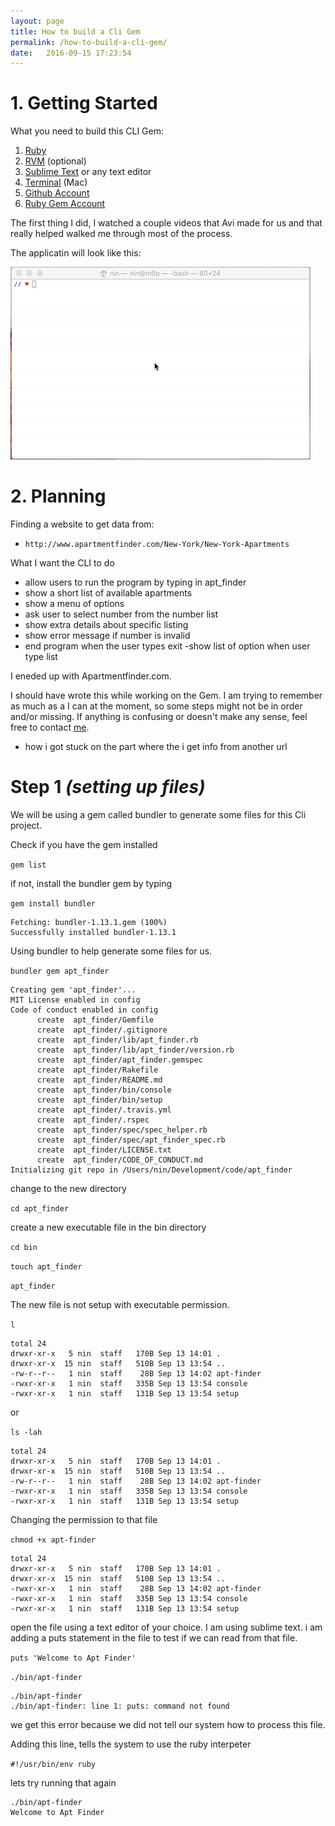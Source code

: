 ```yaml
---
layout: page
title: How to build a Cli Gem
permalink: /how-to-build-a-cli-gem/
date:   2016-09-15 17:23:54
---
```


# 1.  Getting Started

What you need to build this CLI Gem:

  1.  [Ruby](https://www.ruby-lang.org/en/)
  2.  [RVM](https://rvm.io/) (optional)
  3.  [Sublime Text](https://www.sublimetext.com/) or any text editor
  4.  [Terminal](https://en.wikipedia.org/wiki/Terminal_(OS_X)) (Mac)
  5.  [Github Account](https://github.com/)
  6.  [Ruby Gem Account](https://rubygems.org/sign_up)

  The first thing I did, I watched a couple videos that Avi made for us and that really helped walked me through most of the process. 

  The applicatin will look like this:

  <img src="/assets/apt_finder.gif">

# 2.  Planning

Finding a website to get data from:
  - `http://www.apartmentfinder.com/New-York/New-York-Apartments`

What I want the CLI to do
  - allow users to run the program by typing in apt_finder
  - show a short list of available apartments
  - show a menu of options
  - ask user to select number from the number list
  - show extra details about specific listing
  - show error message if number is invalid
  - end program when the user types exit
  -show list of option when user type list

  I eneded up with Apartmentfinder.com.

I should have wrote this while working on the Gem. I am trying to remember as much as a I can at the moment, so some steps might not be in order and/or missing. If anything is confusing or doesn't make any sense, feel free to contact [me](mailto:nin.yeung@gmail.com).
 
 - how i got stuck on the part where the i get info from another url

# Step 1 *(setting up files)*

We will be using a gem called bundler to generate some files for this Cli project.

Check if you have the gem installed

`gem list`

if not, install the bundler gem by typing

`gem install bundler`

```
Fetching: bundler-1.13.1.gem (100%)
Successfully installed bundler-1.13.1
```

Using bundler to help generate some files for us.

`bundler gem apt_finder`

```
Creating gem 'apt_finder'...
MIT License enabled in config
Code of conduct enabled in config
      create  apt_finder/Gemfile
      create  apt_finder/.gitignore
      create  apt_finder/lib/apt_finder.rb
      create  apt_finder/lib/apt_finder/version.rb
      create  apt_finder/apt_finder.gemspec
      create  apt_finder/Rakefile
      create  apt_finder/README.md
      create  apt_finder/bin/console
      create  apt_finder/bin/setup
      create  apt_finder/.travis.yml
      create  apt_finder/.rspec
      create  apt_finder/spec/spec_helper.rb
      create  apt_finder/spec/apt_finder_spec.rb
      create  apt_finder/LICENSE.txt
      create  apt_finder/CODE_OF_CONDUCT.md
Initializing git repo in /Users/nin/Development/code/apt_finder
```

change to the new directory

`cd apt_finder`

create a new executable file in the bin directory

`cd bin`

`touch apt_finder`

`apt_finder` 

The new file is not setup with executable permission.

`l`

```
total 24
drwxr-xr-x   5 nin  staff   170B Sep 13 14:01 .
drwxr-xr-x  15 nin  staff   510B Sep 13 13:54 ..
-rw-r--r--   1 nin  staff    28B Sep 13 14:02 apt-finder
-rwxr-xr-x   1 nin  staff   335B Sep 13 13:54 console
-rwxr-xr-x   1 nin  staff   131B Sep 13 13:54 setup
```

or

`ls -lah`

```
total 24
drwxr-xr-x   5 nin  staff   170B Sep 13 14:01 .
drwxr-xr-x  15 nin  staff   510B Sep 13 13:54 ..
-rw-r--r--   1 nin  staff    28B Sep 13 14:02 apt-finder
-rwxr-xr-x   1 nin  staff   335B Sep 13 13:54 console
-rwxr-xr-x   1 nin  staff   131B Sep 13 13:54 setup
```

Changing the permission to that file

`chmod +x apt-finder`

```
total 24
drwxr-xr-x   5 nin  staff   170B Sep 13 14:01 .
drwxr-xr-x  15 nin  staff   510B Sep 13 13:54 ..
-rwxr-xr-x   1 nin  staff    28B Sep 13 14:02 apt-finder
-rwxr-xr-x   1 nin  staff   335B Sep 13 13:54 console
-rwxr-xr-x   1 nin  staff   131B Sep 13 13:54 setup
```
open the file using a text editor of your choice. I am using sublime text. i am adding a puts statement in the file to test if we can read from that file.

`puts 'Welcome to Apt Finder'`

`./bin/apt-finder`

```
./bin/apt-finder
./bin/apt-finder: line 1: puts: command not found
```

we get this error because we did not tell our system how to process this file.

Adding this line, tells the system to use the ruby interpeter

`#!/usr/bin/env ruby`

lets try running that again
```
./bin/apt-finder
Welcome to Apt Finder
```
